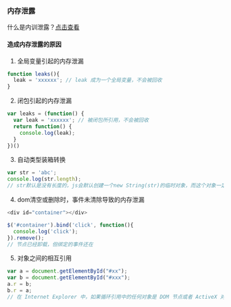 ### 内存泄露

什么是内训泄露？[点击查看](http://www.ruanyifeng.com/blog/2017/04/memory-leak.html)

#### 造成内存泄露的原因

1. 全局变量引起的内存泄漏

```javascript
function leaks(){  
  leak = 'xxxxxx'; // leak 成为一个全局变量，不会被回收
}
```

2. 闭包引起的内存泄漏

```javascript
var leaks = (function() {  
  var leak = 'xxxxxx'; // 被闭包所引用，不会被回收
  return function() {
    console.log(leak);
  }
})()
```

3. 自动类型装箱转换 
```javascript
var str = 'abc';
console.log(str.length);
// str默认是没有长度的，js会默认创建一个new String(str)的临时对象，而这个对象一定会泄露
```

4. dom清空或删除时，事件未清除导致的内存泄漏
```javascript
<div id="container"></div>

$('#container').bind('click', function(){
  console.log('click');
}).remove();
// 节点已经卸载，但绑定的事件还在
```

5. 对象之间的相互引用
```javascript
var a = document.getElementById("#xx"); 
var b = document.getElementById("#xxx"); 
a.r = b; 
b.r = a; 
// 在 Internet Explorer 中，如果循环引用中的任何对象是 DOM 节点或者 ActiveX 对象，垃圾收集系统则不会发现它们之间的循环关系与系统中的其他对象是隔离的并释放它们。最终它们将被保留在内存中，直到浏览器关闭。
```